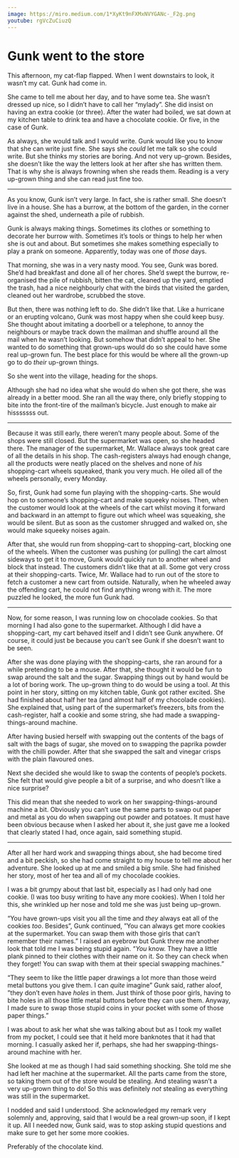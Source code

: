 ```yaml
---
image: https://miro.medium.com/1*XyKt9nFXMxNVYGANc-_F2g.png
youtube: rgVcZuCiuzQ
---
```


# Gunk went to the store

This afternoon, my cat-flap flapped. When I went downstairs to look, it wasn’t my cat. Gunk had come in.

She came to tell me about her day, and to have some tea. She wasn’t dressed up nice, so I didn’t have to call her “mylady”. She did insist on having an extra cookie (or three). After the water had boiled, we sat down at my kitchen table to drink tea and have a chocolate cookie. Or five, in the case of Gunk.

As always, she would talk and I would write. Gunk would like you to know that she can write just fine. She says she _could_ let me talk so she could write. But she thinks my stories are boring. And not very up-grown. Besides, she doesn’t like the way the letters look at her after she has written them. That is why she is always frowning when she reads them. Reading is a very up-grown thing and she can read just fine too.

- - -

As you know, Gunk isn’t very large. In fact, she is rather small. She doesn’t live in a house. She has a burrow, at the bottom of the garden, in the corner against the shed, underneath a pile of rubbish.

Gunk is always making things. Sometimes its clothes or something to decorate her burrow with. Sometimes it’s tools or things to help her when she is out and about. But sometimes she makes something especially to play a prank on someone. Apparently, today was one of _those_ days.

That morning, she was in a very nasty mood. You see, Gunk was bored. She’d had breakfast and done all of her chores. She’d swept the burrow, re-organised the pile of rubbish, bitten the cat, cleaned up the yard, emptied the trash, had a nice neighbourly chat with the birds that visited the garden, cleaned out her wardrobe, scrubbed the stove.

But then, there was nothing left to do. She didn’t like that. Like a hurricane or an erupting volcano, Gunk was most happy when she could keep busy. She thought about imitating a doorbell or a telephone, to annoy the neighbours or maybe track down the mailman and shuffle around all the mail when he wasn’t looking. But somehow that didn’t appeal to her. She wanted to do something that grown-ups would do so she could have some real up-grown fun. The best place for this would be where all the grown-up go to do _their_ up-grown things.

So she went into the village, heading for the shops.

Although she had no idea what she would do when she got there, she was already in a better mood. She ran all the way there, only briefly stopping to bite into the front-tire of the mailman’s bicycle. Just enough to make air hisssssss out.

- - -

Because it was still early, there weren’t many people about. Some of the shops were still closed. But the supermarket was open, so she headed there. The manager of the supermarket, Mr. Wallace always took great care of all the details in his shop. The cash-registers always had enough change, all the products were neatly placed on the shelves and none of _his_ shopping-cart wheels squeaked, thank you very much. He oiled all of the wheels personally, every Monday.

So, first, Gunk had some fun playing with the shopping-carts. She would hop on to someone’s shopping-cart and make squeeky noises. Then, when the customer would look at the wheels of the cart whilst moving it forward and backward in an attempt to figure out which wheel was squeaking, she would be silent. But as soon as the customer shrugged and walked on, she would make squeeky noises again.

After that, she would run from shopping-cart to shopping-cart, blocking one of the wheels. When the customer was pushing (or pulling) the cart almost sideways to get it to move, Gunk would quickly run to another wheel and block that instead. The customers didn’t like that at all. Some got very cross at their shopping-carts. Twice, Mr. Wallace had to run out of the store to fetch a customer a new cart from outside. Naturally, when he wheeled away the offending cart, he could not find anything wrong with it. The more puzzled he looked, the more fun Gunk had.

- - -

Now, for some reason, I was running low on chocolade cookies. So that morning I had also gone to the supermarket. Although I did have a shopping-cart, my cart behaved itself and I didn’t see Gunk anywhere. Of course, it could just be because you can’t see Gunk if she doesn’t want to be seen.

After she was done playing with the shopping-carts, she ran around for a while pretending to be a mouse. After that, she thought it would be fun to swap around the salt and the sugar. Swapping things out by hand would be a lot of boring work. The up-grown thing to do would be using a tool. At this point in her story, sitting on my kitchen table, Gunk got rather excited. She had finished about half her tea (and almost half of my chocolade cookies). She explained that, using part of the supermarket’s freezers, bits from the cash-register, half a cookie and some string, she had made a swapping-things-around machine.

After having busied herself with swapping out the contents of the bags of salt with the bags of sugar, she moved on to swapping the paprika powder with the chilli powder. After that she swapped the salt and vinegar crisps with the plain flavoured ones.

Next she decided she would like to swap the contents of people’s pockets. She felt that would give people a bit of a surprise, and who doesn’t like a nice surprise?

This did mean that she needed to work on her swapping-things-around machine a bit. Obviously you can’t use the same parts to swap out paper and metal as you do when swapping out powder and potatoes. It must have been obvious because when I asked her about it, she just gave me a looked that clearly stated I had, once again, said something stupid.

- - -

After all her hard work and swapping things about, she had become tired and a bit peckish, so she had come straight to my house to tell me about her adventure. She looked up at me and smiled a big smile. She had finished her story, most of her tea and all of my chocolade cookies.

I was a bit grumpy about that last bit, especially as I had only had one cookie. (I was too busy writing to have any more cookies). When I told her this, she wrinkled up her nose and told me she was just being up-grown.

“You have grown-ups visit you all the time and _they_ always eat all of the cookies _too_. Besides”, Gunk continued, ”You can always get more cookies at the supermarket. You can swap them with those girls that can’t remember their names.” I raised an eyebrow but Gunk threw me another look that told me I was being stupid again. “_You_ know. They have a little plank pinned to their clothes with their name on it. So they can check when they forget! You can swap with them at their special swapping machines.”

“They seem to like the little paper drawings a lot more than those weird metal buttons you give them. I can _quite_ imagine” Gunk said, rather aloof, ”they don’t even have _holes_ in them. Just think of those poor girls, having to bite holes in all those little metal buttons before they can use them. Anyway, I made sure to swap those stupid coins in your pocket with some of those paper things.”

I was about to ask her what she was talking about but as I took my wallet from my pocket, I could see that it held more banknotes that it had that morning. I casually asked her if, perhaps, she had her swapping-things-around machine with her.

She looked at me as though I had said something shocking. She told me she had left her machine at the supermarket. All the parts came from the store, so taking them out of the store would be stealing. And stealing wasn’t a very up-grown thing to do! So this was definitely _not_ stealing as everything was still in the supermarket.

I nodded and said I understood. She acknowledged my remark very solemnly and, approving, said that I would be a real grown-up soon, if I kept it up. All I needed now, Gunk said, was to stop asking stupid questions and make sure to get her some more cookies.

Preferably of the chocolate kind.
